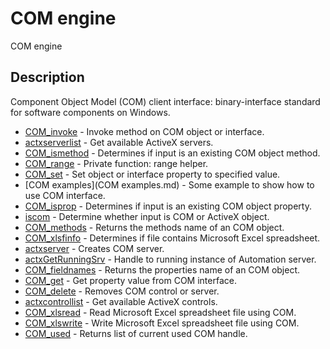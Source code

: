 

# COM engine

COM engine

## Description
Component Object Model (COM) client interface: binary-interface standard for software components on Windows.


* [COM_invoke](COM_invoke.md) - Invoke method on COM object or interface.
* [actxserverlist](actxserverlist.md) - Get available ActiveX servers.
* [COM_ismethod](COM_ismethod.md) - Determines if input is an existing COM object method.
* [COM_range](COM_range.md) - Private function: range helper.
* [COM_set](COM_set.md) - Set object or interface property to specified value.
* [COM examples](COM examples.md) - Some example to show how to use COM interface.
* [COM_isprop](COM_isprop.md) - Determines if input is an existing COM object property.
* [iscom](iscom.md) - Determine whether input is COM or ActiveX object.
* [COM_methods](COM_methods.md) - Returns the methods name of an COM object.
* [COM_xlsfinfo](COM_xlsfinfo.md) - Determines if file contains Microsoft Excel spreadsheet.
* [actxserver](actxserver.md) - Creates COM server.
* [actxGetRunningSrv](actxGetRunningSrv.md) - Handle to running instance of Automation server.
* [COM_fieldnames](COM_fieldnames.md) - Returns the properties name of an COM object.
* [COM_get](COM_get.md) - Get property value from COM interface.
* [COM_delete](COM_delete.md) - Removes COM control or server.
* [actxcontrollist](actxcontrollist.md) - Get available ActiveX controls.
* [COM_xlsread](COM_xlsread.md) - Read Microsoft Excel spreadsheet file using COM.
* [COM_xlswrite](COM_xlswrite.md) - Write Microsoft Excel spreadsheet file using COM.
* [COM_used](COM_used.md) - Returns list of current used COM handle.



